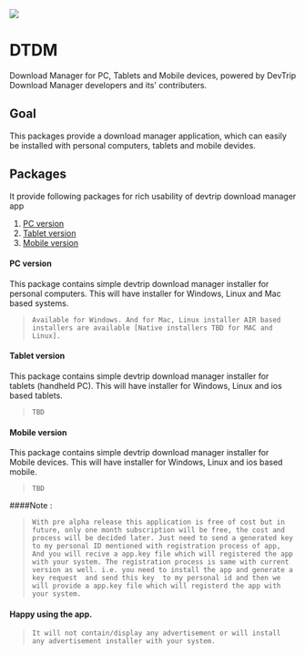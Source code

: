 ![](https://rawgit.com/DevtripDownloadManager/DTDM/tree/master/PCVersion/Windows/img/icon128x128.png)

# DTDM
Download Manager for PC, Tablets and Mobile devices, powered by DevTrip Download Manager developers and its' contributers.

## Goal

This packages provide a download manager application, which can easily be installed with personal computers, tablets and mobile devides.

## Packages 

It provide following packages for rich usability of devtrip download manager app 

1. [PC version](#pc-version)
2. [Tablet version](#teblet-version)
3. [Mobile version](#mobile-version)

#### PC version

This package contains simple devtrip download manager installer for personal computers. This will have installer for Windows, Linux and Mac based systems.
>`Available for Windows. And for Mac, Linux installer AIR based installers are available [Native installers TBD for MAC and Linux].`

#### Tablet version

This package contains simple devtrip download manager installer for tablets (handheld PC). This will have installer for Windows, Linux and ios based tablets.
>`TBD`

#### Mobile version

This package contains simple devtrip download manager installer for Mobile devices. This will have installer for Windows, Linux and ios based mobile.
>`TBD`

####Note :

>`With pre alpha release this application is free of cost but in future, only one month subscription will be free, the cost and process will be decided later. Just need to send a generated key to my personal ID mentioned with registration process of app, And you will recive a app.key file which will registered the app with your system. The registration process is same with current version as well. i.e. you need to install the app and generate a key request  and send this key  to my personal id and then we will provide a app.key file which will registerd the app with your system.`

#### Happy using the app.

>`It will not contain/display any advertisement or will install any advertisement installer with your system.`
